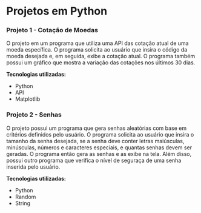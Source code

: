# Projetos em Python

### Projeto 1 - Cotação de Moedas
O projeto em um programa que utiliza uma API das cotação atual de uma moeda específica. O programa solicita ao usuário que insira o código da moeda desejada e, em seguida, exibe a cotação atual. O programa também possui um gráfico que mostra a variação das cotações nos últimos 30 dias.

**Tecnologias utilizadas:**
- Python
- API
- Matplotlib

### Projeto 2 - Senhas
O projeto possui um programa que gera senhas aleatórias com base em critérios definidos pelo usuário. O programa solicita ao usuário que insira o tamanho da senha desejada, se a senha deve conter letras maiúsculas, minúsculas, números e caracteres especiais, e quantas senhas devem ser geradas. O programa então gera as senhas e as exibe na tela. Além disso, possui outro programa que verifica o nível de seguraça de uma senha inserida pelo usuário.

**Tecnologias utilizadas:**
- Python
- Random
- String